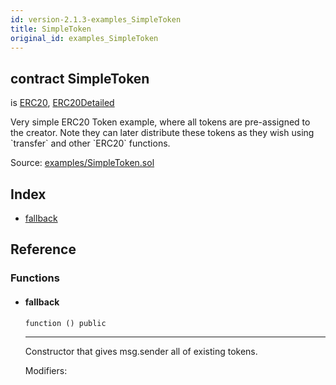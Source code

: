 ```yaml
---
id: version-2.1.3-examples_SimpleToken
title: SimpleToken
original_id: examples_SimpleToken
---
```


<div class="contract-doc"><div class="contract"><h2 class="contract-header"><span class="contract-kind">contract</span> SimpleToken</h2><p class="base-contracts"><span>is</span> <a href="token_ERC20_ERC20.html">ERC20</a><span>, </span><a href="token_ERC20_ERC20Detailed.html">ERC20Detailed</a></p><p class="description">Very simple ERC20 Token example, where all tokens are pre-assigned to the creator. Note they can later distribute these tokens as they wish using `transfer` and other `ERC20` functions.</p><div class="source">Source: <a href="https://github.com/OpenZeppelin/zeppelin-solidity/blob/v2.1.3/contracts/examples/SimpleToken.sol" target="_blank">examples/SimpleToken.sol</a></div></div><div class="index"><h2>Index</h2><ul><li><a href="examples_SimpleToken.html#">fallback</a></li></ul></div><div class="reference"><h2>Reference</h2><div class="functions"><h3>Functions</h3><ul><li><div class="item function"><span id="fallback" class="anchor-marker"></span><h4 class="name">fallback</h4><div class="body"><code class="signature">function <strong></strong><span>() </span><span>public </span></code><hr/><div class="description"><p>Constructor that gives msg.sender all of existing tokens.</p></div><dl><dt><span class="label-modifiers">Modifiers:</span></dt><dd></dd></dl></div></div></li></ul></div></div></div>
